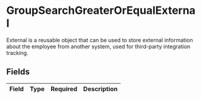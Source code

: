 # GroupSearchGreaterOrEqualExternal

External is a reusable object that can be used to store external information about the employee from another system, used for third-party integration tracking.


## Fields

| Field       | Type        | Required    | Description |
| ----------- | ----------- | ----------- | ----------- |